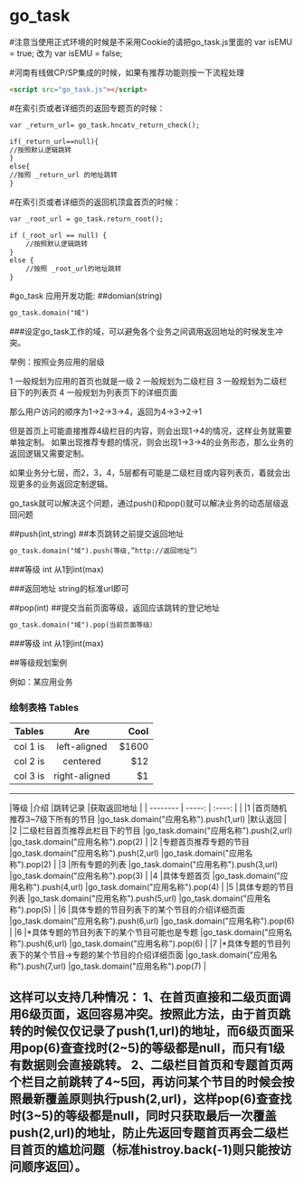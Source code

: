 # go_task
#注意当使用正式环境的时候是不采用Cookie的请把go_task.js里面的
var isEMU = true;
改为
var isEMU = false;

#河南有线做CP/SP集成的时候，如果有推荐功能则按一下流程处理
```html
<script src="go_task.js"></script>
```
#在索引页或者详细页的返回专题页的时候：
```html
var _return_url= go_task.hncatv_return_check();

if(_return_url==null){
//按照默认逻辑跳转
}
else{
//按照 _return_url 的地址跳转
}
```


#在索引页或者详细页的返回机顶盒首页的时候：
```html
var _root_url = go_task.return_root();

if (_root_url == null) {
    //按照默认逻辑跳转
}
else {
    //按照 _root_url的地址跳转
}
```

#go_task 应用开发功能:
##domian(string)
```html
go_task.domain("域")
```

###设定go_task工作的域，可以避免各个业务之间调用返回地址的时候发生冲突。

举例：按照业务应用的层级

1   一般规划为应用的首页也就是一级
2   一般规划为二级栏目
3   一般规划为二级栏目下的列表页
4   一般规划为列表页下的详细页面

那么用户访问的顺序为1->2->3->4，返回为4->3->2->1

但是首页上可能直接推荐4级栏目的内容，则会出现1->4的情况，这样业务就需要单独定制。
如果出现推荐专题的情况，则会出现1->3->4的业务形态，那么业务的返回逻辑又需要定制。

如果业务分七层，而2，3，4，5层都有可能是二级栏目或内容列表页，着就会出现更多的业务返回定制逻辑。

go_task就可以解决这个问题，通过push()和pop()就可以解决业务的动态层级返回问题

##push(int,string)
##本页跳转之前提交返回地址

```html
go_task.domain("域").push(等级,”http://返回地址“）

```
###等级 int
从1到int(max)

###返回地址
string的标准url即可

##pop(int)
##提交当前页面等级，返回应该跳转的登记地址

```html
go_task.domain("域").pop(当前页面等级）

```
###等级 int
从1到int(max)


##等级规划案例

例如：某应用业务

                    
### 绘制表格 Tables

| Tables | Are | Cool | 
|----------|:-------------:|------:| 
| col 1 is | left-aligned | $1600 | 
| col 2 is | centered | $12 | 
| col 3 is | right-aligned | $1 |


 
----

|等级        |介绍                                                                 |跳转记录                                   |获取返回地址                      |
| --------   | -----:                                                               | :----:                                    |                                 |
|1           |首页随机推荐3~7级下所有的节目                                        |go_task.domain("应用名称").push(1,url)     |默认返回                          |
|2           |二级栏目首页推荐此栏目下的节目                                       |go_task.domain("应用名称").push(2,url)     |go_task.domain("应用名称").pop(2) |
|2           |专题首页推荐专题的节目                                               |go_task.domain("应用名称").push(2,url)     |go_task.domain("应用名称").pop(2) |
|3           |所有专题的列表                                                       |go_task.domain("应用名称").push(3,url)     |go_task.domain("应用名称").pop(3) |
|4           |具体专题首页                                                         |go_task.domain("应用名称").push(4,url)     |go_task.domain("应用名称").pop(4) |
|5           |具体专题的节目列表                                                   |go_task.domain("应用名称").push(5,url)     |go_task.domain("应用名称").pop(5) |
|6           |具体专题的节目列表下的某个节目的介绍详细页面                         |go_task.domain("应用名称").push(6,url)     |go_task.domain("应用名称").pop(6) |
|6           |*具体专题的节目列表下的某个节目可能也是专题                          |go_task.domain("应用名称").push(6,url)     |go_task.domain("应用名称").pop(6) |
|7           |*具体专题的节目列表下的某个节目->专题的某个节目的介绍详细页面        |go_task.domain("应用名称").push(7,url)     |go_task.domain("应用名称").pop(7) |

这样可以支持几种情况：
1、在首页直接和二级页面调用6级页面，返回容易冲突。按照此方法，由于首页跳转的时候仅仅记录了push(1,url)的地址，而6级页面采用pop(6)查查找时(2~5)的等级都是null，而只有1级有数据则会直接跳转。
2、二级栏目首页和专题首页两个栏目之前跳转了4~5回，再访问某个节目的时候会按照最新覆盖原则执行push(2,url)，这样pop(6)查查找时(3~5)的等级都是null，同时只获取最后一次覆盖push(2,url)的地址，防止先返回专题首页再会二级栏目首页的尴尬问题（标准histroy.back(-1)则只能按访问顺序返回）。
----
